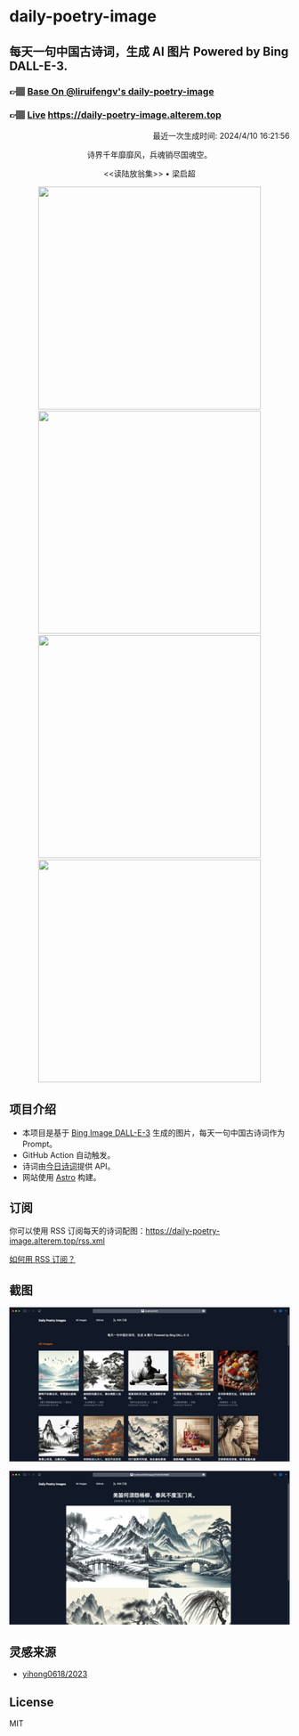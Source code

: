 
# daily-poetry-image

## 每天一句中国古诗词，生成 AI 图片 Powered by Bing DALL-E-3.

### 👉🏽 [Base On @liruifengv's daily-poetry-image](https://github.com/liruifengv/daily-poetry-image)

### 👉🏽 [Live](https://daily-poetry-image.alterem.top/) https://daily-poetry-image.alterem.top

<p align="right">
  最近一次生成时间: 2024/4/10 16:21:56
</p>
<p align="center">
诗界千年靡靡风，兵魂销尽国魂空。
</p>
<p align="center">
<<读陆放翁集>> • 梁启超
</p>
<p align="center">
<img src="https://tse1.mm.bing.net/th/id/OIG1.lWeRw20NvZqoL0d4321s" height="400" width="400" />
<img src="https://tse2.mm.bing.net/th/id/OIG1.yvpCG6CooqspNfKJ8Ptj" height="400" width="400" />
<img src="https://tse2.mm.bing.net/th/id/OIG1.C56FtstVwVIqzbsWipgk" height="400" width="400" />
<img src="https://tse1.mm.bing.net/th/id/OIG1.VX9BtYWDGy7.ZY.rOx4Z" height="400" width="400" />
</p>

## 项目介绍

-   本项目是基于 [Bing Image DALL-E-3](https://www.bing.com/images/create) 生成的图片，每天一句中国古诗词作为 Prompt。
-   GitHub Action 自动触发。
-   诗词由[今日诗词](https://www.jinrishici.com/)提供 API。
-   网站使用 [Astro](https://astro.build) 构建。

## 订阅

你可以使用 RSS 订阅每天的诗词配图：https://daily-poetry-image.alterem.top/rss.xml

[如何用 RSS 订阅？](https://zhuanlan.zhihu.com/p/55026716)

## 截图

![图片列表](./screenshots/Snipaste_2023-12-28_21-00-26.png)

![图片详情](./screenshots/Snipaste_2023-12-28_21-00-53.png)

## 灵感来源

-   [yihong0618/2023](https://github.com/yihong0618/2023)

## License

MIT
